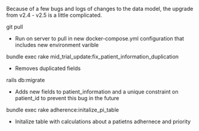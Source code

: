 Because of a few bugs and logs of changes to the data model, the upgrade from v2.4 - v2.5 is a little complicated. 

git pull
- Run on server to pull in new docker-compose.yml configuration that includes new environment varible

bundle exec rake mid_trial_update:fix_patient_information_duplication 
- Removes duplicated fields

rails db:migrate 
- Adds new fields to patient_information and a unique constraint on patient_id to prevent this bug in the future

bundle exec rake adherence:initalize_pi_table
- Initalize table with calculations about a patietns adhernece and priority